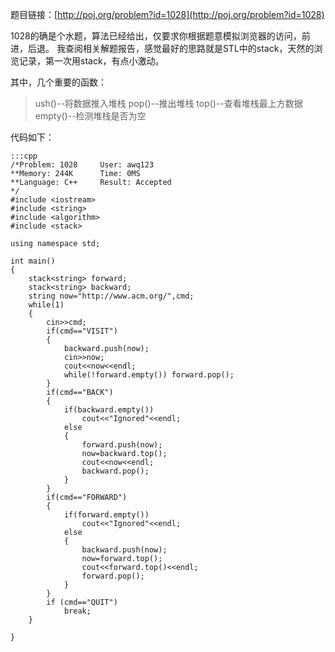 <!--
.. title: POJ 1028 Web Navigation C++版
.. slug: poj-1028
.. date: 2013-04-07T04:31:12+08:00
.. tags:
.. link:
.. description:
.. type: text
-->

题目链接：[http://poj.org/problem?id=1028](http://poj.org/problem?id=1028)

1028的确是个水题，算法已经给出，仅要求你根据题意模拟浏览器的访问，前进，后退。
我查阅相关解题报告，感觉最好的思路就是STL中的stack，天然的浏览记录，第一次用stack，有点小激动。

其中，几个重要的函数：

>ush()--将数据推入堆栈
>pop()--推出堆栈
>top()--查看堆栈最上方数据
>empty()--检测堆栈是否为空


代码如下：

	:::cpp 
	/*Problem: 1028		User: awq123
	**Memory: 244K		Time: 0MS
	**Language: C++		Result: Accepted
	*/
	#include <iostream>
	#include <string>
	#include <algorithm>
	#include <stack>

	using namespace std;

	int main()
	{
		stack<string> forward;
		stack<string> backward;
		string now="http://www.acm.org/",cmd;
		while(1)
		{
			cin>>cmd;
			if(cmd=="VISIT")
			{
				backward.push(now);
				cin>>now;
				cout<<now<<endl;
				while(!forward.empty()) forward.pop();
			}
			if(cmd=="BACK")
			{
				if(backward.empty())
					cout<<"Ignored"<<endl;
				else
				{
					forward.push(now);
					now=backward.top();
					cout<<now<<endl;
					backward.pop();
				}
			}
			if(cmd=="FORWARD")
			{
				if(forward.empty())
					cout<<"Ignored"<<endl;
				else
				{
					backward.push(now);
					now=forward.top();
					cout<<forward.top()<<endl;
					forward.pop();
				}
			}
			if (cmd=="QUIT")
				break;
		}

	}